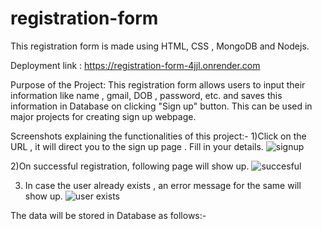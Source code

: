 # registration-form
This registration form is made using HTML, CSS , MongoDB and Nodejs.
 
Deployment link : https://registration-form-4jjl.onrender.com

Purpose of the Project: This registration form allows users to input their information like name , gmail, DOB , password, etc. and saves this information in Database on clicking "Sign up" button. This can be used in major projects for creating sign up webpage.

Screenshots explaining the functionalities of this project:-
1)Click on the URL , it will direct you to the sign up page . Fill in your details.
![signup](https://github.com/PriyankaDandapat/Registration-form/assets/144220616/8c36b3d7-af7d-4879-82f2-b13a685690b5)

2)On successful registration, following page will show up.
![succesful](https://github.com/PriyankaDandapat/Registration-form/assets/144220616/bee3617e-92b5-454f-8b11-5fae553ee814)

3) In case the user already exists , an error message for the same will show up.
![user exists](https://github.com/PriyankaDandapat/Registration-form/assets/144220616/6d5bd153-3247-4ce0-93ba-2c15babc1f36)

The data will be stored in Database as follows:-







